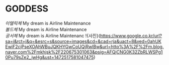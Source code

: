 # GODDESS
_이텔릭체_ My dream is Airline Maintenance  
_볼드체_ My dream is Airline Maintenance  
_궁서체_ My dream is Airline Maintenanc
!{사진}(https://www.google.co.kr/url?sa=i&rct=j&q=&esrc=s&source=images&cd=&cad=rja&uact=8&ved=0ahUKEwiF2cjPseXOAhWBuJQKHYGwCoUQjRwIBw&url=http%3A%2F%2Fm.blog.naver.com%2Fmkhjsk%2F220675301063&psig=AFQjCNG0K32ZbRLWSPg10Pu79sZe2_jwHg&ust=1472517581047475)
